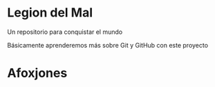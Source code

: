 # Legion del Mal
Un repositorio para conquistar el mundo

Básicamente aprenderemos más sobre Git y GitHub con este proyecto

# Afoxjones
